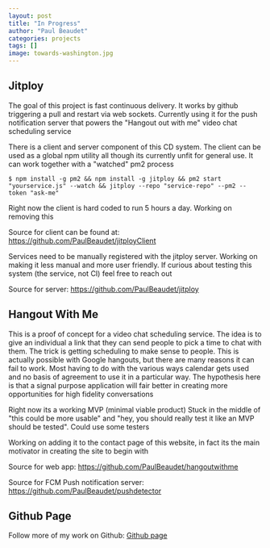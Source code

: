 ```yaml
---
layout: post
title: "In Progress"
author: "Paul Beaudet"
categories: projects
tags: []
image: towards-washington.jpg
---
```


## Jitploy

The goal of this project is fast continuous delivery. It works by github triggering a pull and restart via web sockets. Currently using it for the push notification server that powers the "Hangout out with me" video chat scheduling service

There is a client and server component of this CD system. The client can be used as a global npm utility all though its currently unfit for general use. It can work together with a "watched" pm2 process

    $ npm install -g pm2 && npm install -g jitploy && pm2 start "yourservice.js" --watch && jitploy --repo "service-repo" --pm2 --token "ask-me"

Right now the client is hard coded to run 5 hours a day. Working on removing this

Source for client can be found at:
<https://github.com/PaulBeaudet/jitployClient>

Services need to be manually registered with the jitploy server. Working on making it less manual and more user friendly. If curious about testing this system (the service, not CI) feel free to reach out

Source for server:
<https://github.com/PaulBeaudet/jitploy>

## Hangout With Me

This is a proof of concept for a video chat scheduling service. The idea is to give an individual a link that they can send people to pick a time to chat with them. The trick is getting scheduling to make sense to people.
This is actually possible with Google hangouts, but there are many reasons it can fail to work.
Most having to do with the various ways calendar gets used and no basis of agreement to use it in a particular way.
The hypothesis here is that a signal purpose application will fair better in creating more opportunities for high fidelity conversations

Right now its a working MVP (minimal viable product) Stuck in the middle of "this could be more usable" and "hey, you should really test it like an MVP should be tested".
Could use some testers

Working on adding it to the contact page of this website, in fact its the main motivator in creating the site to begin with

Source for web app:
<https://github.com/PaulBeaudet/hangoutwithme>

Source for FCM Push notification server:
<https://github.com/PaulBeaudet/pushdetector>

## Github Page
Follow more of my work on Github: <a href="http://github.com/PaulBeaudet" target="_blank">Github page</a>
